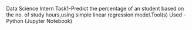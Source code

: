 Data Science Intern Task1-Predict the percentage of an student based on the no. of study hours,using simple linear regression model.Tool(s) Used - Python (Jupyter Notebook)
